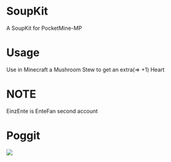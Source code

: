 # SoupKit
A SoupKit for PocketMine-MP

# Usage
Use in Minecraft a Mushroom Stew to get an extra(=> +1) Heart

# NOTE

EinzEnte is EnteFan second account

# Poggit
[![](https://poggit.pmmp.io/shield.state/SoupKit)](https://poggit.pmmp.io/p/SoupKit)
<a href="https://poggit.pmmp.io/p/SoupKit"></a>
